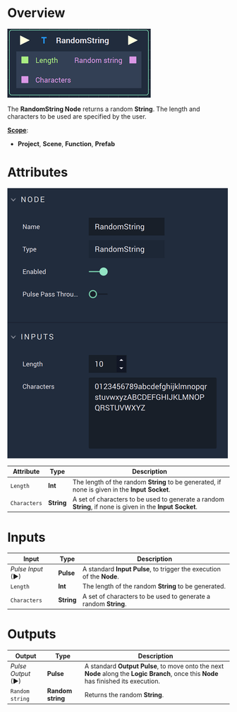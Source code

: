 # Overview

![The RandomString Node.](../../.gitbook/assets/randomstringnode.png)

The **RandomString Node** returns a random **String**. The length and characters to be used are specified by the user.

[**Scope**](../overview.md#scopes):
*  **Project**, **Scene**, **Function**, **Prefab**

# Attributes

![The RandomString Node Attributes.](../../.gitbook/assets/randomstringattributes.png)

|Attribute|Type|Description|
|---|---|---|
|`Length`|**Int**|The length of the random **String** to be generated, if none is given in the **Input** **Socket**.|
|`Characters`|**String**|A set of characters to be used to generate a random **String**, if none is given in the **Input** **Socket**.|

# Inputs

|Input|Type|Description|
|---|---|---|
|*Pulse Input* (►)|**Pulse**|A standard **Input Pulse**, to trigger the execution of the **Node**.|
|`Length`|**Int**|The length of the random **String** to be generated.|
|`Characters`|**String**|A set of characters to be used to generate a random **String**.|

# Outputs

|Output|Type|Description|
|---|---|---|
|*Pulse Output* (►)|**Pulse**|A standard **Output Pulse**, to move onto the next **Node** along the **Logic Branch**, once this **Node** has finished its execution.|
|`Random string`|**Random string**|Returns the random **String**.|



